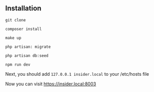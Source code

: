 ## Installation

`git clone`

`composer install`

`make up`

`php artisan: migrate`

`php artisan db:seed`

`npm run dev`

Next, you should add `127.0.0.1 insider.local` to your /etc/hosts file

Now you can visit https://insider.local:8003
